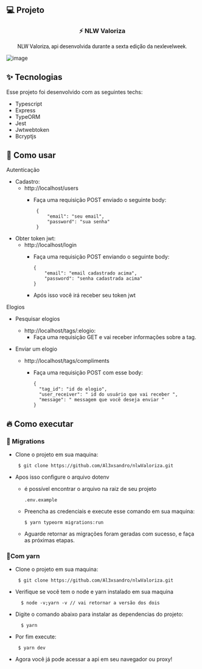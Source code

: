 <h2>💻 Projeto</h2>
  <h3 align="center">⚡ NLW Valoriza</h3>
  <p align="center" style="font-family: Roboto">NLW Valoriza, api desenvolvida durante a sexta edição da nexlevelweek.</p>
  
  ![image](https://user-images.githubusercontent.com/63478331/123519273-888c8300-d680-11eb-8b78-48717ba6653d.png)


<h2>✨ Tecnologias</h2>
<p>Esse projeto foi desenvolvido com as seguintes techs:</p>

   - Typescript
   - Express
   - TypeORM
   - Jest
   - Jwtwebtoken
   - Bcryptjs

<h2>🚀 Como usar</h2>
<p>Autenticação</p>

   + Cadastro:
     - http://localhost/users
       + Faça uma requisição POST enviado o seguinte body:
        
              {
                  "email": "seu email",
                  "password": "sua senha"
              }

   + Obter token jwt:
     - http://localhost/login
        + Faça uma requisição POST enviando o seguinte body: 
           
              {
                  "email": "email cadastrado acima",
                  "password": "senha cadastrada acima"
              }
          
        + Após isso você irá receber seu token jwt
              
<p>Elogios</p>
 
  + Pesquisar elogios
     - http://localhost/tags/:elogio:
        + Faça uma requisição GET e vai receber informações sobre a tag.
     
  + Enviar um elogio
     - http://localhost/tags/compliments
        + Faça uma requisição POST com esse body:
          
              {
                "tag_id": "id do elogio",
                "user_receiver": " id do usuário que vai receber ",
                "message": " messagem que vocẽ deseja enviar "
              }
            
<h2>🔥 Como executar</h2>
  <h3>🐘 Migrations</h3>
    
   + Clone o projeto em sua maquina: 

          $ git clone https://github.com/Al3xsandro/nlwValoriza.git
  
   + Apos isso configure o arquivo dotenv
        - é possível encontrar o arquivo na raiz de seu projeto
            
              .env.example
        
       - Preencha as credenciais e execute esse comando em sua maquina:

             $ yarn typeorm migrations:run
         
       - Aguarde retornar as migrações foram geradas com sucesso, e faça as próximas etapas.
     
      
  <h3>🧶Com yarn</h3>
  
   + Clone o projeto em sua maquina: 

          $ git clone https://github.com/Al3xsandro/nlwValoriza.git

   + Verifique se você tem o node e yarn instalado em sua maquina

           $ node -v;yarn -v // vai retornar a versão dos dois

   + Digite o comando abaixo para instalar as dependencias do projeto:

           $ yarn

   + Por fim execute:

          $ yarn dev

   - Agora você já pode acessar a api em seu navegador ou proxy!
  
